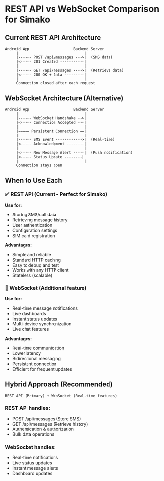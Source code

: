 # REST API vs WebSocket Comparison for Simako

## Current REST API Architecture

```
Android App                    Backend Server
     |                              |
     |------ POST /api/messages --->|  (SMS data)
     |<----- 201 Created -----------|
     |                              |
     |------ GET /api/messages ---->|  (Retrieve data)
     |<----- 200 OK + Data ---------|
     |                              |
     Connection closed after each request
```

## WebSocket Architecture (Alternative)

```
Android App                    Backend Server
     |                              |
     |------ WebSocket Handshake -->|
     |<----- Connection Accepted ---|
     |                              |
     |===== Persistent Connection ==|
     |                              |
     |------ SMS Event ------------>|  (Real-time)
     |<----- Acknowledgment --------|
     |                              |
     |<----- New Message Alert -----|  (Push notification)
     |<----- Status Update --------|
     |                              |
     Connection stays open
```

## When to Use Each

### ✅ REST API (Current - Perfect for Simako)
**Use for:**
- Storing SMS/call data
- Retrieving message history
- User authentication
- Configuration settings
- SIM card registration

**Advantages:**
- Simple and reliable
- Standard HTTP caching
- Easy to debug and test
- Works with any HTTP client
- Stateless (scalable)

### 🔄 WebSocket (Additional feature)
**Use for:**
- Real-time message notifications
- Live dashboards
- Instant status updates
- Multi-device synchronization
- Live chat features

**Advantages:**
- Real-time communication
- Lower latency
- Bidirectional messaging
- Persistent connection
- Efficient for frequent updates

## Hybrid Approach (Recommended)

```
REST API (Primary) + WebSocket (Real-time features)
```

### REST API handles:
- POST /api/messages (Store SMS)
- GET /api/messages (Retrieve history)
- Authentication & authorization
- Bulk data operations

### WebSocket handles:
- Real-time notifications
- Live status updates
- Instant message alerts
- Dashboard updates
```

